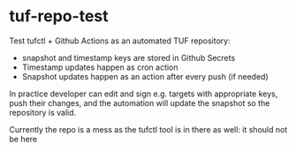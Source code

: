 # tuf-repo-test

Test tufctl + Github Actions as an automated TUF repository:
 * snapshot and timestamp keys are stored in Github Secrets
 * Timestamp updates happen as cron action
 * Snapshot updates happen as an action after every push (if needed)

In practice developer can edit and sign e.g. targets with appropriate keys, push their changes, and the automation will update the snapshot so the repository is valid.
 
 Currently the repo is a mess as the tufctl tool is in there as well: it should not be here
